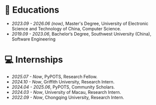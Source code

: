 # 📖 Educations

- _2023.09 - 2026.06 (now)_, Master's Degree, University of Electronic Science and Technology of China, Computer Science.
- _2019.09 - 2023.06_, Bachelor‘s Degree, Southwest University (China), Software Engineering

# 💻 Internships

- _2025.07 - Now_, PyPOTS, Research Fellow.
- _2024.10 - Now_, Griffith University, Research Intern.
- _2024.04 - 2025.06_, PyPOTS, Community Scholars.
- _2024.03 - Now_, University of Macau, Research Intern.
- _2022.09 - Now_, Chongqing University, Research Intern.
